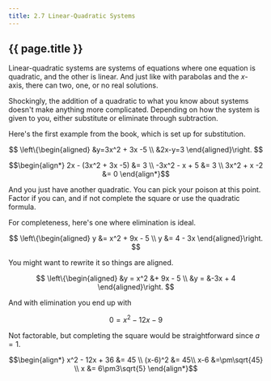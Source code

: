 ```yaml
---
title: 2.7 Linear-Quadratic Systems
---
```


## {{ page.title }}

Linear-quadratic systems are systems of equations where one equation is quadratic, and the other is linear. And just like with parabolas and the $x$-axis, there can two, one, or no real solutions.

Shockingly, the addition of a quadratic to what you know about systems doesn't make anything more complicated. Depending on how the system is given to you, either substitute or eliminate through subtraction.

Here's the first example from the book, which is set up for substitution.

$$
\left\{\begin{aligned}
&y=3x^2 + 3x -5 \\
&2x-y=3
\end{aligned}\right.
$$

$$\begin{align*}
2x - (3x^2 + 3x -5) &= 3 \\
-3x^2 - x + 5 &= 3 \\
3x^2 + x -2 &= 0
\end{align*}$$

And you just have another quadratic. You can pick your poison at this point. Factor if you can, and if not complete the square or use the quadratic formula.

For completeness, here's one where elimination is ideal.

$$
\left\{\begin{aligned}
y &= x^2 + 9x - 5 \\
y &= 4 - 3x
\end{aligned}\right.
$$

You might want to rewrite it so things are aligned.

$$
\left\{\begin{aligned}
&y = x^2 &+ 9x - 5 \\
&y = &-3x + 4
\end{aligned}\right.
$$

And with elimination you end up with

$$ 0 = x^2 - 12x - 9 $$

Not factorable, but completing the square would be straightforward since $a=1$.

$$\begin{align*}
x^2 - 12x + 36 &= 45  \\
(x-6)^2 &= 45\\
x-6 &=\pm\sqrt{45}  \\
x &= 6\pm3\sqrt{5}
\end{align*}$$
